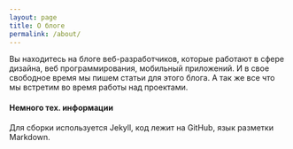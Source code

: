 ```yaml
---
layout: page
title: О блоге
permalink: /about/
---
```


Вы находитесь на блоге веб-разработчиков, которые работают в сфере дизайна, веб программирования, мобильный приложений. И в свое свободное время мы пишем статьи для этого блога. А так же все что мы встретим во время работы над проектами.

#### Немного тех. информации
Для сборки используется Jekyll, код лежит на GitHub, язык разметки Markdown.

